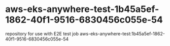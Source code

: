 # aws-eks-anywhere-test-1b45a5ef-1862-40f1-9516-6830456c055e-54
repository for use with E2E test job aws-eks-anywhere-test:1b45a5ef-1862-40f1-9516-6830456c055e-54
